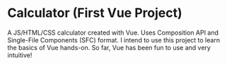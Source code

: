 # Calculator (First Vue Project)
A JS/HTML/CSS calculator created with Vue. Uses Composition API and Single-File Components (SFC) format.
I intend to use this project to learn the basics of Vue hands-on. So far, Vue has been fun to use and very intuitive!
